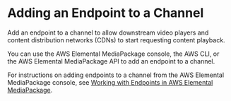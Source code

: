 # Adding an Endpoint to a Channel<a name="channels-add-endpoint"></a>

Add an endpoint to a channel to allow downstream video players and content distribution networks \(CDNs\) to start requesting content playback\.

You can use the AWS Elemental MediaPackage console, the AWS CLI, or the AWS Elemental MediaPackage API to add an endpoint to a channel\.

For instructions on adding endpoints to a channel from the AWS Elemental MediaPackage console, see [Working with Endpoints in AWS Elemental MediaPackage](endpoints.md)\.